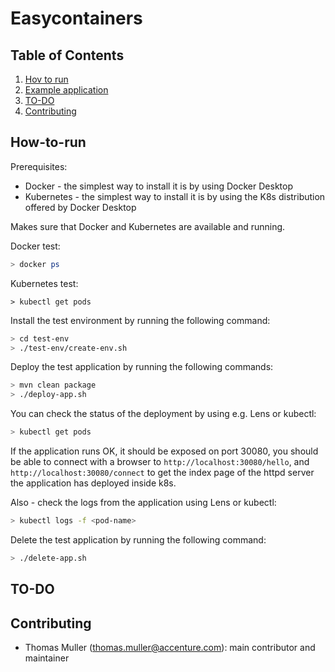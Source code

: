 # Easycontainers

## Table of Contents

1. [Hov to run](#How-to-run)
2. [Example application](#Example-application)
3. [TO-DO](#TO-DO)
4. [Contributing](#contributing)

## How-to-run
Prerequisites:
- Docker - the simplest way to install it is by using Docker Desktop
- Kubernetes - the simplest way to install it is by using the K8s distribution offered by Docker Desktop

Makes sure that Docker and Kubernetes are available and running. 

Docker test:
```bash
> docker ps
```

Kubernetes test:
```
> kubectl get pods
```

Install the test environment by running the following command:

```bash
> cd test-env
> ./test-env/create-env.sh
```

Deploy the test application by running the following commands:
```bash
> mvn clean package
> ./deploy-app.sh
```

You can check the status of the deployment by using e.g. Lens or kubectl:
```bash
> kubectl get pods
```

If  the application runs OK, it should be exposed on port 30080, you should be able to connect with a browser to ```http://localhost:30080/hello```, and  
```http://localhost:30080/connect``` to get the index page of the httpd server the application has deployed inside k8s.

Also - check the logs from the application using Lens or kubectl:
```bash
> kubectl logs -f <pod-name>
```

Delete the test application by running the following command:
```bash
> ./delete-app.sh
```

## TO-DO

## Contributing
- Thomas Muller (thomas.muller@accenture.com): main contributor and maintainer

